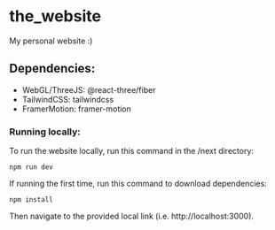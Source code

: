 # the_website
My personal website :)

## Dependencies:
- WebGL/ThreeJS: @react-three/fiber
- TailwindCSS: tailwindcss
- FramerMotion: framer-motion

### Running locally:
To run the website locally, run this command in the /next directory: 
```
npm run dev
```

If running the first time, run this command to download dependencies:
```
npm install
```
Then navigate to the provided local link (i.e. http://localhost:3000).

